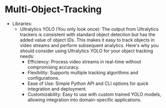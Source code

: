 # Multi-Object-Tracking
- Libraries:
    + Ultralytics YOLO (You only look once): The output from Ultralytics trackers is consistent with standard object detection but has the added value of object IDs. This makes it easy to track objects in video streams and perform subsequent analytics. Here's why you should consider using Ultralytics YOLO for your object tracking needs:
        - Efficiency: Process video streams in real-time without compromising accuracy.
        - Flexibility: Supports multiple tracking algorithms and configurations.
        - Ease of Use: Simple Python API and CLI options for quick integration and deployment.
        - Customizability: Easy to use with custom trained YOLO models, allowing integration into domain-specific applications.
